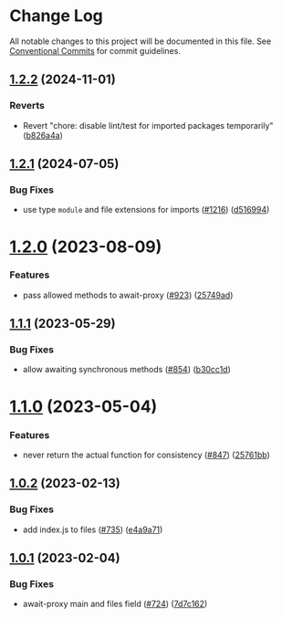 # Change Log

All notable changes to this project will be documented in this file.
See [Conventional Commits](https://conventionalcommits.org) for commit guidelines.

## [1.2.2](https://github.com/ExodusMovement/hydra/compare/@exodus/await-proxy@1.2.1...@exodus/await-proxy@1.2.2) (2024-11-01)

### Reverts

- Revert "chore: disable lint/test for imported packages temporarily" ([b826a4a](https://github.com/ExodusMovement/hydra/commit/b826a4a49ddd77048958986a59b1eadf7430cc7e))

## [1.2.1](https://github.com/ExodusMovement/exodus-core/compare/@exodus/await-proxy@1.2.0...@exodus/await-proxy@1.2.1) (2024-07-05)

### Bug Fixes

- use type `module` and file extensions for imports ([#1216](https://github.com/ExodusMovement/exodus-core/issues/1216)) ([d516994](https://github.com/ExodusMovement/exodus-core/commit/d51699487aa9918c6aedae8bf8e29e53f29b1a40))

# [1.2.0](https://github.com/ExodusMovement/exodus-core/compare/@exodus/await-proxy@1.1.1...@exodus/await-proxy@1.2.0) (2023-08-09)

### Features

- pass allowed methods to await-proxy ([#923](https://github.com/ExodusMovement/exodus-core/issues/923)) ([25749ad](https://github.com/ExodusMovement/exodus-core/commit/25749ad9f7eea87c143466e109ef3077cdb2f18b))

## [1.1.1](https://github.com/ExodusMovement/exodus-core/compare/@exodus/await-proxy@1.1.0...@exodus/await-proxy@1.1.1) (2023-05-29)

### Bug Fixes

- allow awaiting synchronous methods ([#854](https://github.com/ExodusMovement/exodus-core/issues/854)) ([b30cc1d](https://github.com/ExodusMovement/exodus-core/commit/b30cc1d9b987a4a0a2fd200130632856e408e205))

# [1.1.0](https://github.com/ExodusMovement/exodus-core/compare/@exodus/await-proxy@1.0.2...@exodus/await-proxy@1.1.0) (2023-05-04)

### Features

- never return the actual function for consistency ([#847](https://github.com/ExodusMovement/exodus-core/issues/847)) ([25761bb](https://github.com/ExodusMovement/exodus-core/commit/25761bb9b82e0d83bfee17ab085fbc46ea5a57f9))

## [1.0.2](https://github.com/ExodusMovement/exodus-core/compare/@exodus/await-proxy@1.0.1...@exodus/await-proxy@1.0.2) (2023-02-13)

### Bug Fixes

- add index.js to files ([#735](https://github.com/ExodusMovement/exodus-core/issues/735)) ([e4a9a71](https://github.com/ExodusMovement/exodus-core/commit/e4a9a713ffc6718cd87b33920974f575a934ab19))

## [1.0.1](https://github.com/ExodusMovement/exodus-core/compare/@exodus/await-proxy@1.0.0...@exodus/await-proxy@1.0.1) (2023-02-04)

### Bug Fixes

- await-proxy main and files field ([#724](https://github.com/ExodusMovement/exodus-core/issues/724)) ([7d7c162](https://github.com/ExodusMovement/exodus-core/commit/7d7c162e88b1533d4b790fe5f447327db800f470))
